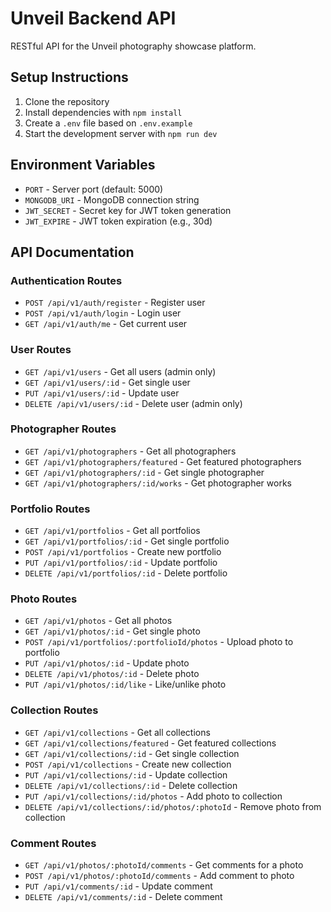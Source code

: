 
# Unveil Backend API

RESTful API for the Unveil photography showcase platform.

## Setup Instructions

1. Clone the repository
2. Install dependencies with `npm install`
3. Create a `.env` file based on `.env.example`
4. Start the development server with `npm run dev`

## Environment Variables

- `PORT` - Server port (default: 5000)
- `MONGODB_URI` - MongoDB connection string
- `JWT_SECRET` - Secret key for JWT token generation
- `JWT_EXPIRE` - JWT token expiration (e.g., 30d)

## API Documentation

### Authentication Routes

- `POST /api/v1/auth/register` - Register user
- `POST /api/v1/auth/login` - Login user
- `GET /api/v1/auth/me` - Get current user

### User Routes

- `GET /api/v1/users` - Get all users (admin only)
- `GET /api/v1/users/:id` - Get single user
- `PUT /api/v1/users/:id` - Update user
- `DELETE /api/v1/users/:id` - Delete user (admin only)

### Photographer Routes

- `GET /api/v1/photographers` - Get all photographers
- `GET /api/v1/photographers/featured` - Get featured photographers
- `GET /api/v1/photographers/:id` - Get single photographer
- `GET /api/v1/photographers/:id/works` - Get photographer works

### Portfolio Routes

- `GET /api/v1/portfolios` - Get all portfolios
- `GET /api/v1/portfolios/:id` - Get single portfolio
- `POST /api/v1/portfolios` - Create new portfolio
- `PUT /api/v1/portfolios/:id` - Update portfolio
- `DELETE /api/v1/portfolios/:id` - Delete portfolio

### Photo Routes

- `GET /api/v1/photos` - Get all photos
- `GET /api/v1/photos/:id` - Get single photo
- `POST /api/v1/portfolios/:portfolioId/photos` - Upload photo to portfolio
- `PUT /api/v1/photos/:id` - Update photo
- `DELETE /api/v1/photos/:id` - Delete photo
- `PUT /api/v1/photos/:id/like` - Like/unlike photo

### Collection Routes

- `GET /api/v1/collections` - Get all collections
- `GET /api/v1/collections/featured` - Get featured collections
- `GET /api/v1/collections/:id` - Get single collection
- `POST /api/v1/collections` - Create new collection
- `PUT /api/v1/collections/:id` - Update collection
- `DELETE /api/v1/collections/:id` - Delete collection
- `PUT /api/v1/collections/:id/photos` - Add photo to collection
- `DELETE /api/v1/collections/:id/photos/:photoId` - Remove photo from collection

### Comment Routes

- `GET /api/v1/photos/:photoId/comments` - Get comments for a photo
- `POST /api/v1/photos/:photoId/comments` - Add comment to photo
- `PUT /api/v1/comments/:id` - Update comment
- `DELETE /api/v1/comments/:id` - Delete comment
